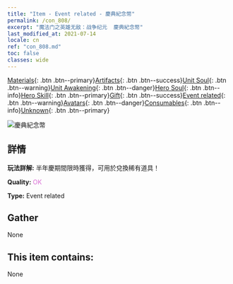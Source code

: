 ```yaml
---
title: "Item - Event related - 慶典紀念幣"
permalink: /con_808/
excerpt: "魔法门之英雄无敌：战争纪元  慶典紀念幣"
last_modified_at: 2021-07-14
locale: cn
ref: "con_808.md"
toc: false
classes: wide
---
```

 [Materials](/ItemsCN/){: .btn .btn--primary}[Artifacts](/ItemsCN/Artifacts/){: .btn .btn--success}[Unit Soul](/ItemsCN/UnitSoul/){: .btn .btn--warning}[Unit Awakening](/ItemsCN/UnitAwakening/){: .btn .btn--danger}[Hero Soul](/ItemsCN/HeroSoul/){: .btn .btn--info}[Hero Skill](/ItemsCN/HeroSkill/){: .btn .btn--primary}[Gift](/ItemsCN/Gift/){: .btn .btn--success}[Event related](/ItemsCN/Events/){: .btn .btn--warning}[Avatars](/ItemsCN/Avatars/){: .btn .btn--danger}[Consumables](/ItemsCN/Consumables/){: .btn .btn--info}[Unknown](/ItemsCN/Unknown/){: .btn .btn--primary}

 ![慶典紀念幣](/images/t/i_3066.png)

## 詳情
 **玩法詳解:** 半年慶期間限時獲得，可用於兌換稀有道具！

 **Quality:** <span style="color: #DA70D6">OK</span>

 **Type:** Event related

## Gather

  None

## This item contains:

  None

